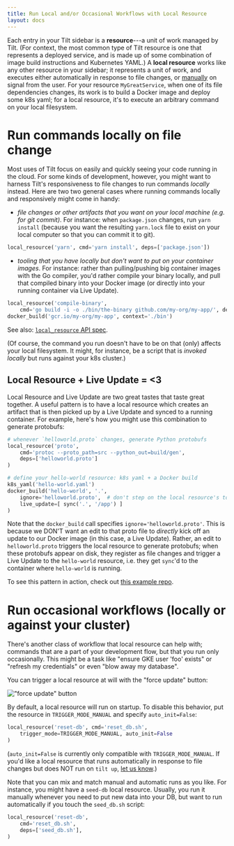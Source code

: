 ```yaml
---
title: Run Local and/or Occasional Workflows with Local Resource
layout: docs
---
```

Each entry in your Tilt sidebar is a **resource**---a unit of work managed by Tilt. (For context,
the most common type of Tilt resource is one that represents a deployed service, and is made up of
some combination of image build instructions and Kubernetes YAML.) A **local resource** works
like any other resource in your sidebar; it represents a unit of work, and executes either
automatically in response to file changes, or [manually](https://docs.tilt.dev/manual_update_control.html)
on signal from the user. For your resource `MyGreatService`, when one of its file dependencies
changes, its work is to build a Docker image and deploy some k8s yaml; for a local resource, it's
to execute an arbitrary command on your local filesystem.

# Run commands locally on file change
Most uses of Tilt focus on easily and quickly seeing your code running in the cloud.
For some kinds of development, however, you might want to harness
Tilt's responsiveness to file changes to run commands _locally_ instead. Here are two
two general cases where running commands locally and responsively might come in handy:
- *file changes or other artifacts that you want on your local machine (e.g. for
git commit)*. For instance: when `package.json` changes, run `yarn install`
(because you want the resulting `yarn.lock` file to exist on your local computer
so that you can commit it to git).

```python
local_resource('yarn', cmd='yarn install', deps=['package.json'])
```
- *tooling that you have locally but don't want to put on your container images*.
For instance: rather than pulling/pushing big container images with the Go compiler,
you'd rather compile your binary locally, and pull that compiled binary into your Docker image
(or directly into your running container via Live Update).

```python
local_resource('compile-binary',
    cmd='go build -i -o ./bin/the-binary github.com/my-org/my-app/', deps='./my-app')
docker_build('gcr.io/my-org/my-app', context='./bin')
```

See also: [`local_resource` API spec](api.html#api.local_resource).

(Of course, the command you run doesn't have to be on that (only) affects your
local filesystem. It might, for instance, be a script that is _invoked locally_
but runs against your k8s cluster.)

## Local Resource + Live Update = <3

Local Resource and Live Update are two great tastes that taste great together.
A useful pattern is to have a local resource which creates an artifact
that is then picked up by a Live Update and synced to a running container.
For example, here's how you might use this combination to generate protobufs:
```python
# whenever `helloworld.proto` changes, generate Python protobufs
local_resource('proto',
    cmd='protoc --proto_path=src --python_out=build/gen',
    deps=['helloworld.proto']
)

# define your hello-world resource: k8s yaml + a Docker build
k8s_yaml('hello-world.yaml')
docker_build('hello-world', '.',
    ignore='helloworld.proto',  # don't step on the local resource's toes
    live_update=[ sync('.', '/app') ]
)
```

Note that the `docker_build` call specifies `ignore='helloworld.proto'`. This is
because we DON'T want an edit to that proto file to _directly_ kick off an update to
our Docker image (in this case, a Live Update). Rather, an edit to `helloworld.proto`
triggers the local resource to generate protobufs; when these protobufs appear on disk,
they register as file changes and trigger a Live Update to the `hello-world` resource,
i.e. they get `sync`'d to the container where `hello-world` is running.

To see this pattern in action, check out [this example repo](https://github.com/windmilleng/local_resource_example).

# Run occasional workflows (locally or against your cluster)

There's another class of workflow that local resource can help with; commands that
are a part of your development flow, but that you run only occasionally. This might
be a task like "ensure GKE user 'foo' exists" or "refresh my credentials" or even
"blow away my database".

You can trigger a local resource at will with the "force update" button:

!["force update" button](assets/img/force-update-button.png)

By default, a local resource will run on startup. To disable this behavior, put the
resource in `TRIGGER_MODE_MANUAL` and specify `auto_init=False`:
```python
local_resource('reset-db', cmd='reset_db.sh',
    trigger_mode=TRIGGER_MODE_MANUAL, auto_init=False
)
```

(`auto_init=False` is currently only compatible with `TRIGGER_MODE_MANUAL`. If
you'd like a local resource that runs automatically in response to file changes
but does NOT run on `tilt up`, [let us know](https://tilt.dev/contact).)

Note that you can mix and match manual and automatic runs as you like. For instance,
you might have a `seed-db` local resource. Usually, you run it manually whenever
you need to put new data into your DB, but want to run automatically if you touch
the `seed_db.sh` script:
```python
local_resource('reset-db',
    cmd='reset_db.sh',
    deps=['seed_db.sh'],
)
```
